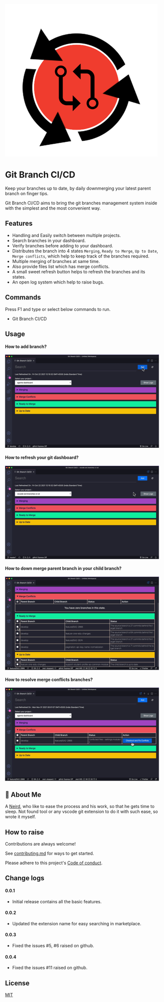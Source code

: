
![Logo](https://github.com/AdityaToke/vscode-ext-branches-ci-cd/blob/master/readme-animations/ext-icon.png?raw=true)
# Git Branch CI/CD

Keep your branches up to date, by daily downmerging your latest parent branch on finger tips.

Git Branch CI/CD aims to bring the git branches management system inside with the simplest and the most convenient way.




## Features

 - Handling and Easily switch between multiple projects.
 - Search branches in your dashboard.
 - Verify branches before adding to your dashboard.
 - Distributes the branch into 4 states `Merging`, `Ready to Merge`, `Up to Date`, `Merge conflicts`, which help to keep track of the branches required.
 - Multiple merging of branches at same time.
 - Also provide files list which has merge conflicts.
 - A small sweet refresh button helps to refresh the branches and its states.
 - An open log system which help to raise bugs.



## Commands

Press F1 and type or select below commands to run.

* Git Branch CI/CD

## Usage

#### How to add branch?
![Add Branch](https://github.com/AdityaToke/vscode-ext-branches-ci-cd/blob/master/readme-animations/add.gif?raw=true)

#### How to refresh your git dashboard?
![Refresh Branch](https://github.com/AdityaToke/vscode-ext-branches-ci-cd/blob/master/readme-animations/refresh.gif?raw=true)

#### How to down merge parent branch in your child branch?
![Merge Branch](https://github.com/AdityaToke/vscode-ext-branches-ci-cd/blob/master/readme-animations/merge.gif?raw=true)

#### How to resolve merge conflicts branches?
![Merge conflicts](https://github.com/AdityaToke/vscode-ext-branches-ci-cd/blob/master/readme-animations/merge-conflicts.gif?raw=true)


## 🚀 About Me
A [Neird](https://www.linkedin.com/in/aditya-toke/), who like to ease the process and his work, so that he gets time to sleep.
Not found tool or any vscode git extension to do it with such ease, so wrote it myself.


## How to raise 

Contributions are always welcome!

See [contributing.md](https://github.com/AdityaToke/vscode-ext-branches-ci-cd/blob/master/contributing.md) for ways to get started.

Please adhere to this project's [Code of conduct](https://github.com/AdityaToke/vscode-ext-branches-ci-cd/blob/master/code_of_conduct.md).



## Change logs

#### 0.0.1
- Initial release contains all the basic features.

#### 0.0.2
- Updated the extension name for easy searching in marketplace.

#### 0.0.3
- Fixed the issues #5, #6 raised on github.

#### 0.0.4
- Fixed the issues #11 raised on github.

## License

[MIT](https://github.com/AdityaToke/vscode-ext-branches-ci-cd/blob/master/LICENSE)
